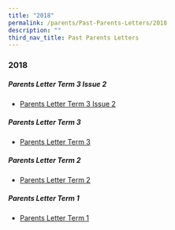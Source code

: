 ```yaml
---
title: "2018"
permalink: /parents/Past-Parents-Letters/2018
description: ""
third_nav_title: Past Parents Letters
---
```

### 2018

##### Parents Letter Term 3 Issue 2
* [Parents Letter Term 3 Issue 2](/files/Parents-Letter-Term-3-Issue-2-2018-Final.pdf)

##### Parents Letter Term 3
* [Parents Letter Term 3](/files/Parents-Letter-Term-3-Issue-1-2018-Final.pdf)

##### Parents Letter Term 2
* [Parents Letter Term 2](/files/Parents-Letter-Term-1-Issue-2-2018.pdf)

##### Parents Letter Term 1
* [Parents Letter Term 1](/files/ParentsLetterTerm12018.pdf)